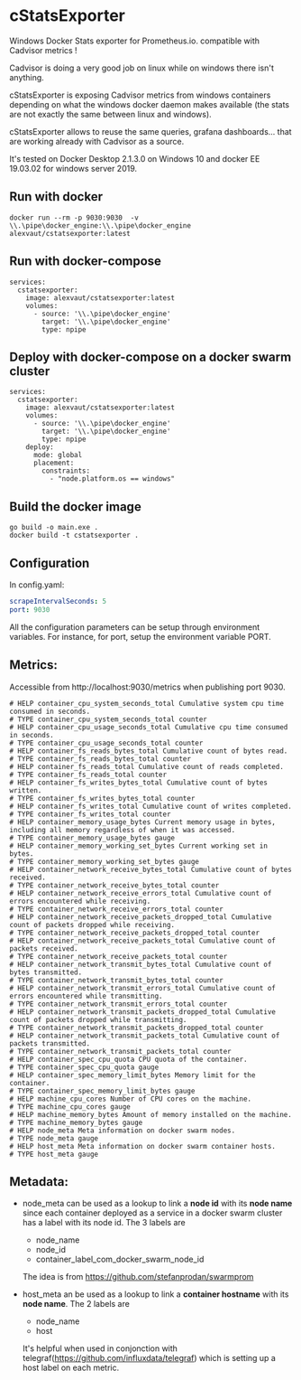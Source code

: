 # cStatsExporter
Windows Docker Stats exporter for Prometheus.io. compatible with Cadvisor metrics !

Cadvisor is doing a very good job on linux while on windows there isn't anything.

cStatsExporter is exposing Cadvisor metrics from windows containers depending on what the windows docker daemon makes available (the stats are not exactly the same between linux and windows).

cStatsExporter allows to reuse the same queries, grafana dashboards... that are working already with Cadvisor as a source. 

It's tested on Docker Desktop 2.1.3.0 on Windows 10 and docker EE 19.03.02 for windows server 2019.

## Run with docker
```
docker run --rm -p 9030:9030  -v \\.\pipe\docker_engine:\\.\pipe\docker_engine alexvaut/cstatsexporter:latest
```
## Run with docker-compose
```
services:
  cstatsexporter:
    image: alexvaut/cstatsexporter:latest
    volumes:
      - source: '\\.\pipe\docker_engine'
        target: '\\.\pipe\docker_engine'
        type: npipe    
```
## Deploy with docker-compose on a docker swarm cluster
```
services:
  cstatsexporter:
    image: alexvaut/cstatsexporter:latest
    volumes:
      - source: '\\.\pipe\docker_engine'
        target: '\\.\pipe\docker_engine'
        type: npipe
    deploy:
      mode: global
      placement:        
        constraints:
          - "node.platform.os == windows"              
```

## Build the docker image
```
go build -o main.exe .
docker build -t cstatsexporter .
```
## Configuration
In config.yaml:
```yaml
scrapeIntervalSeconds: 5
port: 9030
```
All the configuration parameters can be setup through environment variables. For instance, for port, setup the environment variable PORT.


## Metrics:
Accessible from http://localhost:9030/metrics when publishing port 9030.
```
# HELP container_cpu_system_seconds_total Cumulative system cpu time consumed in seconds.
# TYPE container_cpu_system_seconds_total counter
# HELP container_cpu_usage_seconds_total Cumulative cpu time consumed in seconds.
# TYPE container_cpu_usage_seconds_total counter
# HELP container_fs_reads_bytes_total Cumulative count of bytes read.
# TYPE container_fs_reads_bytes_total counter
# HELP container_fs_reads_total Cumulative count of reads completed.
# TYPE container_fs_reads_total counter
# HELP container_fs_writes_bytes_total Cumulative count of bytes written.
# TYPE container_fs_writes_bytes_total counter
# HELP container_fs_writes_total Cumulative count of writes completed.
# TYPE container_fs_writes_total counter
# HELP container_memory_usage_bytes Current memory usage in bytes, including all memory regardless of when it was accessed.
# TYPE container_memory_usage_bytes gauge
# HELP container_memory_working_set_bytes Current working set in bytes.
# TYPE container_memory_working_set_bytes gauge
# HELP container_network_receive_bytes_total Cumulative count of bytes received.
# TYPE container_network_receive_bytes_total counter
# HELP container_network_receive_errors_total Cumulative count of errors encountered while receiving.
# TYPE container_network_receive_errors_total counter
# HELP container_network_receive_packets_dropped_total Cumulative count of packets dropped while receiving.
# TYPE container_network_receive_packets_dropped_total counter
# HELP container_network_receive_packets_total Cumulative count of packets received.
# TYPE container_network_receive_packets_total counter
# HELP container_network_transmit_bytes_total Cumulative count of bytes transmitted.
# TYPE container_network_transmit_bytes_total counter
# HELP container_network_transmit_errors_total Cumulative count of errors encountered while transmitting.
# TYPE container_network_transmit_errors_total counter
# HELP container_network_transmit_packets_dropped_total Cumulative count of packets dropped while transmitting.
# TYPE container_network_transmit_packets_dropped_total counter
# HELP container_network_transmit_packets_total Cumulative count of packets transmitted.
# TYPE container_network_transmit_packets_total counter
# HELP container_spec_cpu_quota CPU quota of the container.
# TYPE container_spec_cpu_quota gauge
# HELP container_spec_memory_limit_bytes Memory limit for the container.
# TYPE container_spec_memory_limit_bytes gauge
# HELP machine_cpu_cores Number of CPU cores on the machine.
# TYPE machine_cpu_cores gauge
# HELP machine_memory_bytes Amount of memory installed on the machine.
# TYPE machine_memory_bytes gauge
# HELP node_meta Meta information on docker swarm nodes.
# TYPE node_meta gauge
# HELP host_meta Meta information on docker swarm container hosts.
# TYPE host_meta gauge
```

## Metadata:

- node_meta can be used as a lookup to link a **node id** with its **node name** since each container deployed as a service in a docker swarm cluster has a label with its node id. The 3 labels are
  - node_name
  - node_id
  - container_label_com_docker_swarm_node_id
  
  The idea is from https://github.com/stefanprodan/swarmprom    
- host_meta an be used as a lookup to link a **container hostname** with its **node name**. The 2 labels are
  - node_name
  - host
  
  It's helpful when used in conjonction with telegraf(https://github.com/influxdata/telegraf) which is setting up a host label on each metric.
